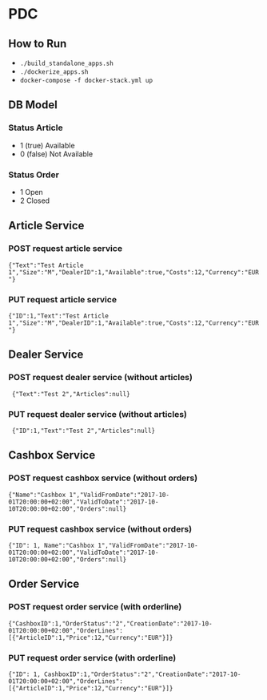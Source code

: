 # PDC 
## How to Run 
  - `./build_standalone_apps.sh`
  - `./dockerize_apps.sh`
  - `docker-compose -f docker-stack.yml up`

## DB Model
### Status Article
 - 1 (true) Available 
 - 0 (false) Not Available

### Status Order
 - 1 Open
 - 2 Closed

## Article Service 
### POST request article service
```{"Text":"Test Article 1","Size":"M","DealerID":1,"Available":true,"Costs":12,"Currency":"EUR"}```
### PUT request article service
```{"ID":1,"Text":"Test Article 1","Size":"M","DealerID":1,"Available":true,"Costs":12,"Currency":"EUR"}```
## Dealer Service 
### POST request dealer service (without articles)
``` {"Text":"Test 2","Articles":null}```
### PUT request dealer service (without articles)
``` {"ID":1,"Text":"Test 2","Articles":null}```
## Cashbox Service 
### POST request cashbox service (without orders)
```{"Name":"Cashbox 1","ValidFromDate":"2017-10-01T20:00:00+02:00","ValidToDate":"2017-10-10T20:00:00+02:00","Orders":null}```
### PUT request cashbox service (without orders)
```{"ID": 1, Name":"Cashbox 1","ValidFromDate":"2017-10-01T20:00:00+02:00","ValidToDate":"2017-10-10T20:00:00+02:00","Orders":null}```
## Order Service 



### POST request order service (with orderline)
```{"CashboxID":1,"OrderStatus":"2","CreationDate":"2017-10-01T20:00:00+02:00","OrderLines":[{"ArticleID":1,"Price":12,"Currency":"EUR"}]}```
### PUT request order service (with orderline)
```{"ID": 1, CashboxID":1,"OrderStatus":"2","CreationDate":"2017-10-01T20:00:00+02:00","OrderLines":[{"ArticleID":1,"Price":12,"Currency":"EUR"}]}```